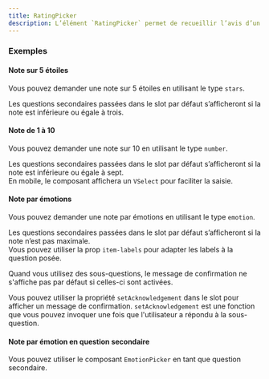 ```yaml
---
title: RatingPicker
description: L’élément `RatingPicker` permet de recueillir l’avis d’un utilisateur.
---
```


<doc-tabs>

<doc-tab-item label="Utilisation">

<doc-usage name="rating-picker"></doc-usage>

### Exemples

#### Note sur 5 étoiles

Vous pouvez demander une note sur 5 étoiles en utilisant le type `stars`.

<doc-alert type="info">
Les questions secondaires passées dans le slot par défaut s’afficheront si la note est inférieure ou égale à trois.
</doc-alert>

<doc-example file="rating-picker/stars"></doc-example>

#### Note de 1 à 10

Vous pouvez demander une note sur 10 en utilisant le type `number`.

<doc-alert type="info">

Les questions secondaires passées dans le slot par défaut s’afficheront si la note est inférieure ou égale à sept.<br>
En mobile, le composant affichera un `VSelect` pour faciliter la saisie.

</doc-alert>

<doc-example file="rating-picker/number"></doc-example>

#### Note par émotions

Vous pouvez demander une note par émotions en utilisant le type `emotion`.

<doc-alert type="info">

Les questions secondaires passées dans le slot par défaut s’afficheront si la note n’est pas maximale.<br>
Vous pouvez utiliser la prop `item-labels` pour adapter les labels à la question posée.

</doc-alert>

<doc-example file="rating-picker/emotion"></doc-example>

<doc-alert type="warning">

Quand vous utilisez des sous-questions, le message de confirmation ne s'affiche pas par défaut si celles-ci sont activées.

Vous pouvez utiliser la propriété `setAcknowledgement` dans le slot pour afficher un message de confirmation.
`setAcknowledgement` est une fonction que vous pouvez invoquer une fois que l'utilisateur a répondu à la sous-question.

</doc-alert>

<doc-example file="rating-picker/set-aknowledgement"></doc-example>

#### Note par émotion en question secondaire

Vous pouvez utiliser le composant `EmotionPicker` en tant que question secondaire.

<doc-example file="rating-picker/emotion-question"></doc-example>

</doc-tab-item>

<doc-tab-item label="API">

<doc-api name="rating-picker"></doc-api>

</doc-tab-item>

</doc-tabs>

